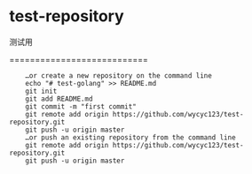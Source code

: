 # test-repository
测试用

===========================

		…or create a new repository on the command line
		echo "# test-golang" >> README.md
		git init
		git add README.md
		git commit -m "first commit"
		git remote add origin https://github.com/wycyc123/test-repository.git
		git push -u origin master
		…or push an existing repository from the command line
		git remote add origin https://github.com/wycyc123/test-repository.git
		git push -u origin master
